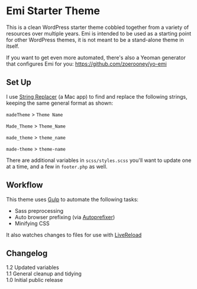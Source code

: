 Emi Starter Theme
=================

This is a clean WordPress starter theme cobbled together from a variety of resources over multiple years. Emi is intended to be used as a starting point for other WordPress themes, it is not meant to be a stand-alone theme in itself.

If you want to get even more automated, there's also a Yeoman generator that configures Emi for you: https://github.com/zoerooney/yo-emi


Set Up
------------
I use [String Replacer](http://www.tensionsoftware.com/osx/stringreplacer/) (a Mac app) to find and replace the following strings, keeping the same general format as shown:

`madeTheme` > `Theme Name`

`Made_Theme` > `Theme_Name`

`made_theme` > `theme_name`

`made-theme` > `theme-name`

There are additional variables in `scss/styles.scss` you'll want to update one at a time, and a few in `footer.php` as well.

Workflow
------------
This theme uses [Gulp](http://gulpjs.com/) to automate the following tasks:
* Sass preprocessing
* Auto browser prefixing (via [Autoprefixer](https://github.com/ai/autoprefixer))
* Minifying CSS

It also watches changes to files for use with [LiveReload](http://livereload.com/)

Changelog
------------
1.2 Updated variables  
1.1 General cleanup and tidying  
1.0 Initial public release